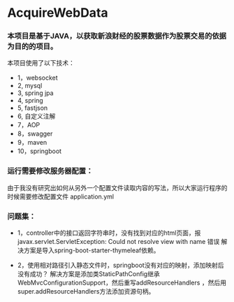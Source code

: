 # AcquireWebData
### 本项目是基于JAVA，以获取新浪财经的股票数据作为股票交易的依据 为目的的项目。

本项目使用了以下技术：
* 1，websocket
* 2, mysql
* 3, spring jpa 
* 4, spring
* 5, fastjson
* 6, 自定义注解
* 7，AOP
* 8，swagger
* 9，maven
* 10，springboot


### 运行需要修改服务器配置：
由于我没有研究出如何从另外一个配置文件读取内容的写法，所以大家运行程序的时候需要修改配置文件 application.yml



### 问题集：
* 1，controller中的接口返回字符串时，没有找到对应的html页面，报javax.servlet.ServletException: Could not resolve view with name 错误
解决方案是导入spring-boot-starter-thymeleaf依赖。

* 2，使用相对路径引入静态文件时，springboot没有对应的映射，添加映射后没有成功？
解决方案是添加类StaticPathConfig继承WebMvcConfigurationSupport，然后重写addResourceHandlers ，然后用super.addResourceHandlers方法添加资源句柄。